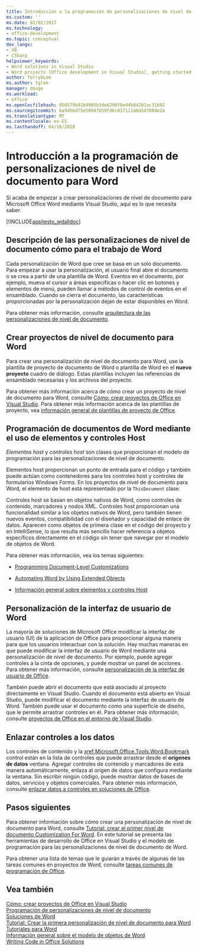 ```yaml
---
title: Introducción a la programación de personalizaciones de nivel de documento para Word | Documentos de Microsoft
ms.custom: ''
ms.date: 02/02/2017
ms.technology:
- office-development
ms.topic: conceptual
dev_langs:
- VB
- CSharp
helpviewer_keywords:
- Word solutions in Visual Studio
- Word projects [Office development in Visual Studio], getting started
author: TerryGLee
ms.author: tglee
manager: douge
ms.workload:
- office
ms.openlocfilehash: 850579b91b9905b3de6298f0e44b84201ac31692
ms.sourcegitcommit: 6a9d5bd75e50947659fd6c837111a6a547884e2a
ms.translationtype: MT
ms.contentlocale: es-ES
ms.lasthandoff: 04/16/2018
---
```

# <a name="getting-started-programming-document-level-customizations-for-word"></a>Introducción a la programación de personalizaciones de nivel de documento para Word
  Si acaba de empezar a crear personalizaciones de nivel de documento para Microsoft Office Word mediante Visual Studio, aquí es lo que necesita saber.  
  
 [!INCLUDE[appliesto_wdalldoc](../vsto/includes/appliesto-wdalldoc-md.md)]  
  
## <a name="understanding-how-document-level-customizations-for-word-work"></a>Descripción de las personalizaciones de nivel de documento cómo para el trabajo de Word  
 Cada personalización de Word que cree se basa en un solo documento. Para empezar a usar la personalización, el usuario final abre el documento o se crea a partir de una plantilla de Word. Eventos en el documento, por ejemplo, mueva el cursor a áreas específicas o hacer clic en botones y elementos de menú, pueden llamar a métodos de control de eventos en el ensamblado. Cuando se cierra el documento, las características proporcionadas por la personalización dejan de estar disponibles en Word.  
  
 Para obtener más información, consulte [arquitectura de las personalizaciones de nivel de documento](../vsto/architecture-of-document-level-customizations.md).  
  
## <a name="creating-document-level-projects-for-word"></a>Crear proyectos de nivel de documento para Word  
 Para crear una personalización de nivel de documento para Word, use la plantilla de proyecto de documento de Word o plantilla de Word en el **nuevo proyecto** cuadro de diálogo. Estas plantillas incluyen las referencias de ensamblado necesarias y los archivos del proyecto.  
  
 Para obtener más información acerca de cómo crear un proyecto de nivel de documento para Word, consulte [Cómo: crear proyectos de Office en Visual Studio](../vsto/how-to-create-office-projects-in-visual-studio.md). Para obtener más información acerca de las plantillas de proyecto, vea [información general de plantillas de proyecto de Office](../vsto/office-project-templates-overview.md).  
  
## <a name="programming-word-documents-by-using-host-items-host-controls"></a>Programación de documentos de Word mediante el uso de elementos y controles Host  
 *Elementos host* y *controles host* son clases que proporcionan el modelo de programación para las personalizaciones de nivel de documento.  
  
 Elementos host proporcionan un punto de entrada para el código y también puede actúan como contenedores para los controles host y controles de formularios Windows Forms. En los proyectos de nivel de documento para Word, el elemento de host está representado por la `ThisDocument` clase.  
  
 Controles host se basan en objetos nativos de Word, como controles de contenido, marcadores y nodos XML. Controles host proporcionan una funcionalidad similar a los objetos nativos de Word, pero también tienen nuevos eventos, compatibilidad con el diseñador y capacidad de enlace de datos. Aparecen como objetos de primera clase en el código del proyecto y en IntelliSense, lo que resulta más sencillo hacer referencia a objetos específicos directamente en el código sin tener que navegar por el modelo de objetos de Word.  
  
 Para obtener más información, vea los temas siguientes:  
  
-   [Programming Document-Level Customizations](../vsto/programming-document-level-customizations.md)  
  
-   [Automating Word by Using Extended Objects](../vsto/automating-word-by-using-extended-objects.md)  
  
-   [Información general sobre elementos y controles Host](../vsto/host-items-and-host-controls-overview.md)  
  
## <a name="customizing-the-user-interface-of-word"></a>Personalización de la interfaz de usuario de Word  
 La mayoría de soluciones de Microsoft Office modificar la interfaz de usuario (UI) de la aplicación de Office para proporcionar alguna manera para que los usuarios interactuar con la solución. Hay muchas maneras en que puede modificar la interfaz de usuario de Word mediante una personalización de nivel de documento. Por ejemplo, puede agregar controles a la cinta de opciones, y puede mostrar un panel de acciones. Para obtener más información, consulte [personalización de la interfaz de usuario de Office](../vsto/office-ui-customization.md).  
  
 También puede abrir el documento que está asociado al proyecto directamente en Visual Studio. Cuando el documento está abierto en Visual Studio, puede modificar el documento mediante la interfaz de usuario de Word. También puede usar el documento como una superficie de diseño, que le permite arrastrar controles en él. Para obtener más información, consulte [proyectos de Office en el entorno de Visual Studio](../vsto/office-projects-in-the-visual-studio-environment.md).  
  
## <a name="binding-controls-to-data"></a>Enlazar controles a los datos  
 Los controles de contenido y la <xref:Microsoft.Office.Tools.Word.Bookmark> control están en la lista de controles que puede arrastrar desde el **orígenes de datos** ventana. Agregar controles de contenido y marcadores de esta manera automáticamente, enlaza al origen de datos que configura mediante la ventana. Sin escribir ningún código, puede mostrar datos de bases de datos, servicios y objetos comerciales. Para obtener más información, consulte [enlazar datos a controles en soluciones de Office](../vsto/binding-data-to-controls-in-office-solutions.md).  
  
## <a name="next-steps"></a>Pasos siguientes  
 Para obtener información sobre cómo crear una personalización de nivel de documento para Word, consulte [Tutorial: crear el primer nivel de documento Customization For Word](../vsto/walkthrough-creating-your-first-document-level-customization-for-word.md). En este tutorial se presenta las herramientas de desarrollo de Office en Visual Studio y el modelo de programación para las personalizaciones de nivel de documento de Word.  
  
 Para obtener una lista de temas que le guiarán a través de algunas de las tareas comunes en proyectos de Word, consulte [tareas comunes de programación de Office](../vsto/common-tasks-in-office-programming.md).  
  
## <a name="see-also"></a>Vea también  
 [Cómo: crear proyectos de Office en Visual Studio](../vsto/how-to-create-office-projects-in-visual-studio.md)   
 [Programación de personalizaciones de nivel de documento](../vsto/programming-document-level-customizations.md)   
 [Soluciones de Word](../vsto/word-solutions.md)   
 [Tutorial: Crear la primera personalización de nivel de documento para Word](../vsto/walkthrough-creating-your-first-document-level-customization-for-word.md)   
 [Tutoriales para Word](../vsto/walkthroughs-using-word.md)   
 [Información general sobre el modelo de objetos de Word](../vsto/word-object-model-overview.md)   
 [Writing Code in Office Solutions](../vsto/writing-code-in-office-solutions.md)  
  
  